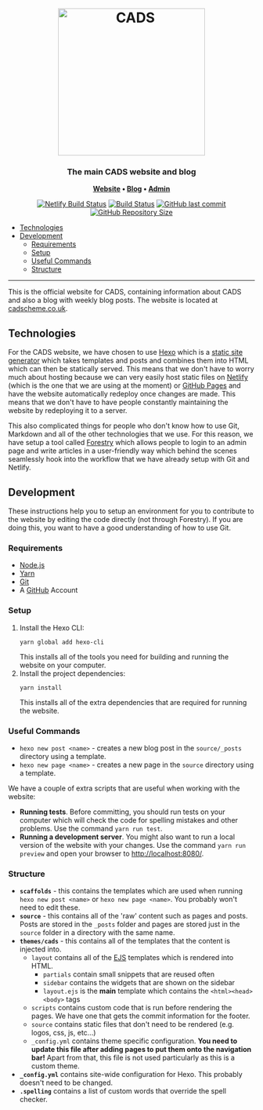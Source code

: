 <h1 align="center">
	<img
		width="300"
		alt="CADS"
		src="https://raw.githubusercontent.com/malvern-cads/website/source/themes/cads/source/img/cads_logo.svg?sanitize=true">
</h1>

<h3 align="center">
	The main CADS website and blog
</h3>

<p align="center">
	<strong>
		<a href="https://cadscheme.co.uk/">Website</a>
		•
		<a href="https://cadscheme.co.uk/archives/">Blog</a>
		•
		<a href="https://cadscheme.co.uk/admin">Admin</a>
	</strong>
</p>
<p align="center">
	<a href="https://app.netlify.com/sites/cadscheme/deploys"><img alt="Netlify Build Status" src="https://img.shields.io/netlify/96846975-f8c9-4d17-80d3-a82036581bb7?style=flat-square"></a>
	<a href="https://github.com/malvern-cads/website/actions?query=workflow%3ATest"><img alt="Build Status" src="https://img.shields.io/github/workflow/status/malvern-cads/website/Test/source?style=flat-square"></a>
	<a href="https://github.com/malvern-cads/website/commits/source"><img alt="GitHub last commit" src="https://img.shields.io/github/last-commit/malvern-cads/website/source?style=flat-square"></a>
	<a href="https://github.com/malvern-cads/website/tree/source"><img alt="GitHub Repository Size" src="https://img.shields.io/github/repo-size/malvern-cads/website?style=flat-square"></a>
</p>

<!-- TOC -->

- [Technologies](#technologies)
- [Development](#development)
    - [Requirements](#requirements)
    - [Setup](#setup)
    - [Useful Commands](#useful-commands)
    - [Structure](#structure)

<!-- /TOC -->

---

This is the official website for CADS, containing information about CADS and also a blog with weekly blog posts. The website is located at [cadscheme.co.uk](https://cadscheme.co.uk).

## Technologies

For the CADS website, we have chosen to use [Hexo](https://hexo.io/) which is a [static site generator](https://learn.cloudcannon.com/jekyll/why-use-a-static-site-generator/) which takes templates and posts and combines them into HTML which can then be statically served. This means that we don't have to worry much about hosting because we can very easily host static files on [Netlify](https://www.netlify.com/) (which is the one that we are using at the moment) or [GitHub Pages](https://pages.github.com/) and have the website automatically redeploy once changes are made. This means that we don't have to have people constantly maintaining the website by redeploying it to a server.

This also complicated things for people who don't know how to use Git, Markdown and all of the other technologies that we use. For this reason, we have setup a tool called [Forestry](https://forestry.io/) which allows people to login to an admin page and write articles in a user-friendly way which behind the scenes seamlessly hook into the workflow that we have already setup with Git and Netlify.

## Development

These instructions help you to setup an environment for you to contribute to the website by editing the code directly (not through Forestry). If you are doing this, you want to have a good understanding of how to use Git.

### Requirements

- [Node.js](https://nodejs.org/en/)
- [Yarn](https://yarnpkg.com/lang/en/)
- [Git](https://git-scm.com/)
- A [GitHub](https://github.com/) Account

### Setup

1. Install the Hexo CLI:
	```
	yarn global add hexo-cli
	```
	This installs all of the tools you need for building and running the website on your computer.
2. Install the project dependencies:
	```
	yarn install
	```
	This installs all of the extra dependencies that are required for running the website.

### Useful Commands

- `hexo new post <name>` - creates a new blog post in the `source/_posts` directory using a template.
- `hexo new page <name>` - creates a new page in the `source` directory using a template.

We have a couple of extra scripts that are useful when working with the website:

- **Running tests**. Before committing, you should run tests on your computer which will check the code for spelling mistakes and other problems. Use the command `yarn run test`.
- **Running a development server**. You might also want to run a local version of the website with your changes. Use the command `yarn run preview` and open your browser to <http://localhost:8080/>.

### Structure

- **`scaffolds`** - this contains the templates which are used when running `hexo new post <name>` or `hexo new page <name>`. You probably won't need to edit these.
- **`source`** - this contains all of the 'raw' content such as pages and posts. Posts are stored in the `_posts` folder and pages are stored just in the `source` folder in a directory with the same name.
- **`themes/cads`** - this contains all of the templates that the content is injected into.
	- `layout` contains all of the [EJS](https://ejs.co/) templates which is rendered into HTML.
		- `partials` contain small snippets that are reused often
		- `sidebar` contains the widgets that are shown on the sidebar
		- `layout.ejs` is the **main** template which contains the `<html><head><body>` tags
	- `scripts` contains custom code that is run before rendering the pages. We have one that gets the commit information for the footer.
	- `source` contains static files that don't need to be rendered (e.g. logos, css, js, etc...)
	- `_config.yml` contains theme specific configuration. **You need to update this file after adding pages to put them onto the navigation bar!** Apart from that, this file is not used particularly as this is a custom theme.
- **`_config.yml`** contains site-wide configuration for Hexo. This probably doesn't need to be changed.
- **`.spelling`** contains a list of custom words that override the spell checker.